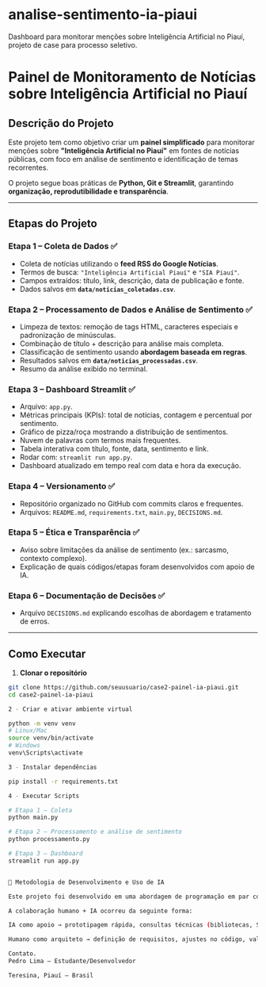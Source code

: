 # analise-sentimento-ia-piaui
Dashboard para monitorar menções sobre Inteligência Artificial no Piauí, projeto de case para processo seletivo.
# Painel de Monitoramento de Notícias sobre Inteligência Artificial no Piauí

## Descrição do Projeto
Este projeto tem como objetivo criar um **painel simplificado** para monitorar menções sobre **"Inteligência Artificial no Piauí"** em fontes de notícias públicas, com foco em análise de sentimento e identificação de temas recorrentes.  

O projeto segue boas práticas de **Python, Git e Streamlit**, garantindo **organização, reprodutibilidade e transparência**.

---

## Etapas do Projeto

### Etapa 1 – Coleta de Dados ✅
- Coleta de notícias utilizando o **feed RSS do Google Notícias**.  
- Termos de busca: `"Inteligência Artificial Piauí"` e `"SIA Piauí"`.  
- Campos extraídos: título, link, descrição, data de publicação e fonte.  
- Dados salvos em **`data/noticias_coletadas.csv`**.

### Etapa 2 – Processamento de Dados e Análise de Sentimento ✅
- Limpeza de textos: remoção de tags HTML, caracteres especiais e padronização de minúsculas.  
- Combinação de título + descrição para análise mais completa.  
- Classificação de sentimento usando **abordagem baseada em regras**.  
- Resultados salvos em **`data/noticias_processadas.csv`**.  
- Resumo da análise exibido no terminal.

### Etapa 3 – Dashboard Streamlit ✅
- Arquivo: `app.py`.
- Métricas principais (KPIs): total de notícias, contagem e percentual por sentimento.  
- Gráfico de pizza/roça mostrando a distribuição de sentimentos.  
- Nuvem de palavras com termos mais frequentes.  
- Tabela interativa com título, fonte, data, sentimento e link.  
- Rodar com: `streamlit run app.py`.  
- Dashboard atualizado em tempo real com data e hora da execução.

### Etapa 4 – Versionamento ✅
- Repositório organizado no GitHub com commits claros e frequentes.  
- Arquivos: `README.md`, `requirements.txt`, `main.py`, `DECISIONS.md`.

### Etapa 5 – Ética e Transparência ✅
- Aviso sobre limitações da análise de sentimento (ex.: sarcasmo, contexto complexo).  
- Explicação de quais códigos/etapas foram desenvolvidos com apoio de IA.

### Etapa 6 – Documentação de Decisões ✅
- Arquivo `DECISIONS.md` explicando escolhas de abordagem e tratamento de erros.

---

## Como Executar

1. **Clonar o repositório**
```bash
git clone https://github.com/seuusuario/case2-painel-ia-piaui.git
cd case2-painel-ia-piaui

2 - Criar e ativar ambiente virtual

python -m venv venv
# Linux/Mac
source venv/bin/activate
# Windows
venv\Scripts\activate

3 - Instalar dependências

pip install -r requirements.txt

4 - Executar Scripts

# Etapa 1 – Coleta
python main.py

# Etapa 2 – Processamento e análise de sentimento
python processamento.py

# Etapa 3 – Dashboard
streamlit run app.py


🤝 Metodologia de Desenvolvimento e Uso de IA

Este projeto foi desenvolvido em uma abordagem de programação em par com IA.

A colaboração humano + IA ocorreu da seguinte forma:

IA como apoio → prototipagem rápida, consultas técnicas (bibliotecas, Streamlit), correções em linhas de códigos, auxílio na estrutura do projeto e rascunhos de documentação.

Humano como arquiteto → definição de requisitos, ajustes no código, validação de resultados e integração final.

Contato.
Pedro Lima – Estudante/Desenvolvedor

Teresina, Piauí – Brasil